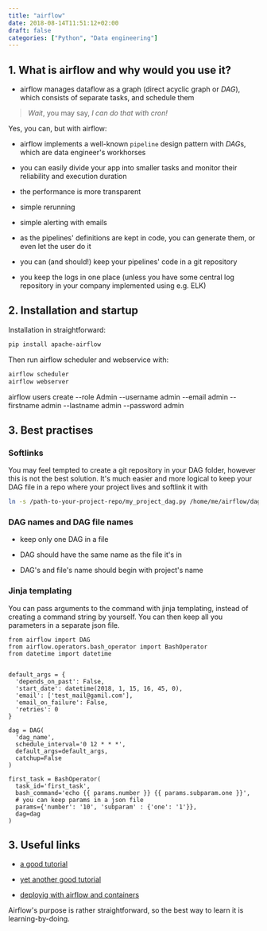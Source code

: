 ```yaml
---
title: "airflow"
date: 2018-08-14T11:51:12+02:00
draft: false
categories: ["Python", "Data engineering"]
---
```


## 1. What is airflow and why would you use it?

* airflow manages dataflow as a graph (direct acyclic graph or *DAG*), which consists of separate tasks, and schedule them

> *Wait*, you may say, *I can do that with cron!*

Yes, you can, but with airflow:

* airflow implements a well-known `pipeline` design pattern with *DAG*s, which are data engineer's workhorses

* you can easily divide your app into smaller tasks and monitor their reliability and execution duration

* the performance is more transparent

* simple rerunning

* simple alerting with emails

* as the pipelines' definitions are kept in code, you can generate them, or even let the user do it

* you can (and should!) keep your pipelines' code in a git repository

* you keep the logs in one place (unless you have some central log repository in your company implemented using e.g. ELK)


## 2. Installation and startup

Installation in straightforward:

```bash
pip install apache-airflow
```

Then run airflow scheduler and webservice with:

```bash
airflow scheduler
airflow webserver
```
airflow users  create --role Admin --username admin --email admin --firstname admin --lastname admin --password admin

## 3. Best practises

### Softlinks

You may feel tempted to create a git repository in your DAG folder, however this is not the best solution. It's much easier and more logical to keep your DAG file in a repo where your project lives and softlink it with

```bash
ln -s /path-to-your-project-repo/my_project_dag.py /home/me/airflow/dags/
```

### DAG names and DAG file names

* keep only one DAG in a file

* DAG should have the same name as the file it's in

* DAG's and file's name should begin with project's name

### Jinja templating

You can pass arguments to the command with jinja templating, instead of creating a command string by yourself. You can then keep all you parameters in a separate json file.

```{python, eval = FALSE}
from airflow import DAG
from airflow.operators.bash_operator import BashOperator
from datetime import datetime


default_args = {
  'depends_on_past': False,
  'start_date': datetime(2018, 1, 15, 16, 45, 0),
  'email': ['test_mail@gamil.com'],
  'email_on_failure': False,
  'retries': 0
}

dag = DAG(
  'dag_name',
  schedule_interval='0 12 * * *',
  default_args=default_args,
  catchup=False
)

first_task = BashOperator(
  task_id='first_task',
  bash_command='echo {{ params.number }} {{ params.subparam.one }}',
  # you can keep params in a json file
  params={'number': '10', 'subparam' : {'one': '1'}},  
  dag=dag
)
```

## 3. Useful links

- [a good tutorial](http://michal.karzynski.pl/blog/2017/03/19/developing-workflows-with-apache-airflow/)

- [yet another good tutorial](https://airflow.apache.org/tutorial.html)

- [deployig with airflow and containers](https://towardsdatascience.com/how-to-use-airflow-without-headaches-4e6e37e6c2bc)

Airflow's purpose is rather straightforward, so the best way to learn it is learning-by-doing.
